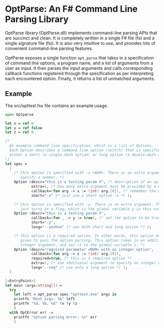 OptParse: An F# Command Line Parsing Library
===============================================

OptParse library (OptParse.dll) implements command-line parsing APIs that are
succinct and clean. It is completely written in a single F# file (fs) and a
single signature file (fsi). It is also very intuitive to use, and provides lots
of convenient command-line parsing features.

OptParse exposes a single function `opt_parse` that takes in a specification
of command line options, a program name, and a list of arguments from a user as
input. It then parses the input arguments and calls corresponding callback
functions registered through the specification as per interpreting each
encountered option. Finally, it returns a list of unmatched arguments.

Example
-------

The src/opttest.fsx file contains an example usage.


```fsharp
open Optparse

let x = ref 0
let y = ref false
let z = ref 0

(*
  An example command line specification, which is a list of Options.
  Each Option describes a command line option (switch) that is specified with
  either a short (a single-dash option) or long option (a double-dash option).
*)
let spec =
  [
    (* this option is specified with -x <NUM>. There is an extra argument to
       specify a number. *)
    Option (descr="this is a testing param X", (* description of an option *)
            extra=1, (* how many extra argument must be provided by a user? *)
            callback=(fun arg -> x := (int) arg.[0]), (* remember the option *)
            short="-x" (* just use a short option -x *) );

    (* this option is specified with -y. There is no extra argument. This option
       just turns on a flag, which is the global variable y in this case. *)
    Option (descr="this is a testing param Y",
            callback=(fun _ -> y := true), (* set the option to be true *)
            short="-y",
            long="--yoohoo" (* use both short and long option *) );

    (* this option is a required option. In other words, this option must be
       given to pass the option parsing. This option takes in an additional
       integer argument, and set it to the global variable z. *)
    Option (descr="required parameter <NUM> with an integer option",
            callback=(fun arg -> z := (int) arg.[0]),
            required=true, (* this is a required option *)
            extra=1, (* one additional argument to specify an integer value *)
            long="--req" (* use only a long option *) );
  ]

[<EntryPoint>]
let main (args:string[]) =
  try
    let left = opt_parse spec "opttest.exe" args in
    printfn "Rest args: %A" left
    printfn "%d, %b, %d" !x !y !z
    0
  with OptError err ->
    printfn "option parsing error: %s" err
    1
```
